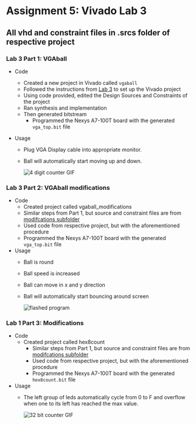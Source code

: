 # Assignment 5: Vivado Lab 3
## All vhd and constraint files in .srcs folder of respective project

### Lab 3 Part 1: VGAball
- Code
	- Created a new project in Vivado called `vgaball`
	- Followed the instructions from [Lab 3](https://github.com/kevinwlu/dsd/tree/master/Nexys-A7/Lab-3) to set up the Vivado project
	- Using code provided, edited the Design Sources and Constraints of the project
	- Ran synthesis and implementation
  - Then generated bitstream
	- Programmed the Nexys A7-100T board with the generated `vga_top.bit` file

- Usage
	- Plug VGA Display cable into appropriate monitor.
	- Ball will automatically start moving up and down.
		
		![4 digit counter GIF](./hex4count/hex4count.gif)
	
### Lab 3 Part 2: VGAball modifications
- Code
  	- Created project called vgaball_modifications
	- Similar steps from Part 1, but source and constraint files are from [modifcations subfolder](https://github.com/kevinwlu/dsd/tree/master/Nexys-A7/Lab-3/Modifications)
	- Used code from respective project, but with the aforementioned procedure
	- Programmed the Nexys A7-100T board with the generated `vga_top.bit` file
-  Usage
	- Ball is round
	- Ball speed is increased
	- Ball can move in x and y direction
	- Ball will automatically start bouncing around screen
		
		![flashed program](./hex4count/flash.gif)


### Lab 1 Part 3: Modifications
- Code
  - Created project called hex8count
	- Similar steps from Part 1, but source and constraint files are from [modifcations subfolder](https://github.com/kevinwlu/dsd/tree/master/Nexys-A7/Lab-2/Modifications)
	- Used code from respective project, but with the aforementioned procedure
	- Programmed the Nexys A7-100T board with the generated `hex8count.bit` file
-  Usage
	- The left group of leds automatically cycle from 0 to F and overflow when one to its left has reached the max value.
		
		![32 bit counter GIF](./hex8count/hex8count.gif)
